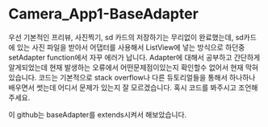 # Camera_App1-BaseAdapter

우선 기본적인 프리뷰, 사진찍기, sd 카드의 저장하기는 무리없이 완료했는데,
sd카드에 있는 사진 파일을 받아서 어댑터를 사용해서 ListView에 넣는 방식으로 하던중
setAdapter function에서 자꾸 에러가 납니다. Adapter에 대해서 공부하고 간단하게 알게되었는데
현재 발생하는 오류에서 어떤문제점이있는지 확인할수 없어서 현재 막혀있습니다.
코드는 기본적으로 stack overflow나 다른 듀토리얼들을 통해서 하나하나 배우면서 썻는데 
어디서 문제가 있는지 잘 모르겠습니다. 혹시 코드를 봐주시고 조언해 주세요. 

이 github는 baseAdapter를 extends시켜서 해보았습니다.

